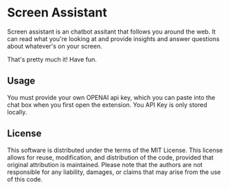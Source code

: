 # Screen Assistant

Screen assistant is an chatbot assitant that follows you around the web. It can read what you're looking at and provide insights and answer questions about whatever's on your screen.

That's pretty much it! Have fun.

## Usage

You must provide your own OPENAI api key, which you can paste into the chat box when you first open the extension. You API Key is only stored locally. 



## License

This software is distributed under the terms of the MIT License. This license allows for reuse, modification, and distribution of the code, provided that original attribution is maintained. Please note that the authors are not responsible for any liability, damages, or claims that may arise from the use of this code.
